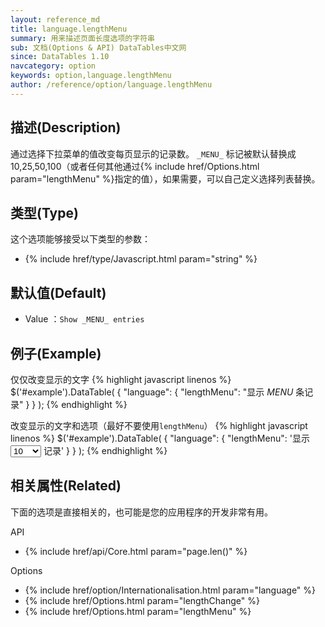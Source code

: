 ```yaml
---
layout: reference_md
title: language.lengthMenu
summary: 用来描述页面长度选项的字符串
sub: 文档(Options & API) DataTables中文网
since: DataTables 1.10
navcategory: option
keywords: option,language.lengthMenu
author: /reference/option/language.lengthMenu
---
```


## 描述(Description)

通过选择下拉菜单的值改变每页显示的记录数。 `_MENU_` 标记被默认替换成10,25,50,100（或者任何其他通过{% include href/Options.html param="lengthMenu" %}指定的值），如果需要，可以自己定义选择列表替换。

## 类型(Type)
这个选项能够接受以下类型的参数：

- {% include href/type/Javascript.html param="string" %}

## 默认值(Default)
- Value ：`Show _MENU_ entries`

 
## 例子(Example)

仅仅改变显示的文字
{% highlight javascript linenos %}
$('#example').DataTable( {
   "language": {
       "lengthMenu": "显示 _MENU_ 条记录"
     }
} );
{% endhighlight %}

改变显示的文字和选项（最好不要使用`lengthMenu`）
{% highlight javascript linenos %}
$('#example').DataTable( {
    "language": {
       "lengthMenu": '显示 <select>'+
         '<option value="10">10</option>'+
         '<option value="20">20</option>'+
         '<option value="30">30</option>'+
         '<option value="40">40</option>'+
         '<option value="50">50</option>'+
         '<option value="-1">所有</option>'+
         '</select> 记录'
     }
} );
{% endhighlight %}

## 相关属性(Related)
下面的选项是直接相关的，也可能是您的应用程序的开发非常有用。

API

- {% include href/api/Core.html param="page.len()" %}

Options

- {% include href/option/Internationalisation.html param="language" %}
- {% include href/Options.html param="lengthChange" %}
- {% include href/Options.html param="lengthMenu" %}
